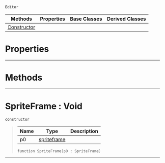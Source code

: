  `Editor`

|Methods|Properties|Base Classes|Derived Classes|
|---|---|---|---|
|[ Constructor](https://github.com/PlasmaEngine/PlasmaDocs/blob/master/code_reference/class_reference/spriteframe.markdown#spriteframe-void)| | | |


 #  Properties


---  
 #  Methods


---  
 #  SpriteFrame : Void

 `constructor`

> 
> |Name|Type|Description|
> |---|---|---|
> |p0|[spriteframe](https://github.com/PlasmaEngine/PlasmaDocs/blob/master/code_reference/class_reference/spriteframe.markdown)| |
> ``` lang=cpp, name=Lightning
> function SpriteFrame(p0 : SpriteFrame)
> ``` 


---  
 

 